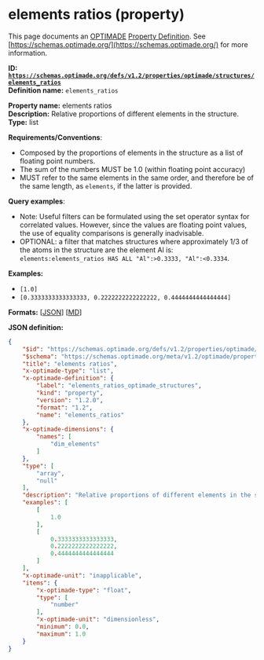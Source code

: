 # elements ratios (property)

This page documents an [OPTIMADE](https://www.optimade.org/) [Property Definition](https://schemas.optimade.org/#definitions). See [https://schemas.optimade.org/](https://schemas.optimade.org/) for more information.

**ID: [`https://schemas.optimade.org/defs/v1.2/properties/optimade/structures/elements_ratios`](https://schemas.optimade.org/defs/v1.2/properties/optimade/structures/elements_ratios.md)**  
**Definition name:** `elements_ratios`

**Property name:** elements ratios  
**Description:** Relative proportions of different elements in the structure.  
**Type:** list  

**Requirements/Conventions**:

- Composed by the proportions of elements in the structure as a list of floating point numbers.
- The sum of the numbers MUST be 1.0 (within floating point accuracy)
- MUST refer to the same elements in the same order, and therefore be of the same length, as `elements`, if the latter is provided.

**Query examples**:

- Note: Useful filters can be formulated using the set operator syntax for correlated values.
  However, since the values are floating point values, the use of equality comparisons is generally inadvisable.
- OPTIONAL: a filter that matches structures where approximately 1/3 of the atoms in the structure are the element Al is: `elements:elements_ratios HAS ALL "Al":>0.3333, "Al":<0.3334`.

**Examples:**

- `[1.0]`
- `[0.3333333333333333, 0.2222222222222222, 0.4444444444444444]`

**Formats:** [[JSON](elements_ratios.json)] [[MD](elements_ratios.md)]

**JSON definition:**

``` json
{
    "$id": "https://schemas.optimade.org/defs/v1.2/properties/optimade/structures/elements_ratios",
    "$schema": "https://schemas.optimade.org/meta/v1.2/optimade/property_definition.json",
    "title": "elements ratios",
    "x-optimade-type": "list",
    "x-optimade-definition": {
        "label": "elements_ratios_optimade_structures",
        "kind": "property",
        "version": "1.2.0",
        "format": "1.2",
        "name": "elements_ratios"
    },
    "x-optimade-dimensions": {
        "names": [
            "dim_elements"
        ]
    },
    "type": [
        "array",
        "null"
    ],
    "description": "Relative proportions of different elements in the structure.\n\n**Requirements/Conventions**:\n\n- Composed by the proportions of elements in the structure as a list of floating point numbers.\n- The sum of the numbers MUST be 1.0 (within floating point accuracy)\n- MUST refer to the same elements in the same order, and therefore be of the same length, as `elements`, if the latter is provided.\n\n**Query examples**:\n\n- Note: Useful filters can be formulated using the set operator syntax for correlated values.\n  However, since the values are floating point values, the use of equality comparisons is generally inadvisable.\n- OPTIONAL: a filter that matches structures where approximately 1/3 of the atoms in the structure are the element Al is: `elements:elements_ratios HAS ALL \"Al\":>0.3333, \"Al\":<0.3334`.",
    "examples": [
        [
            1.0
        ],
        [
            0.3333333333333333,
            0.2222222222222222,
            0.4444444444444444
        ]
    ],
    "x-optimade-unit": "inapplicable",
    "items": {
        "x-optimade-type": "float",
        "type": [
            "number"
        ],
        "x-optimade-unit": "dimensionless",
        "minimum": 0.0,
        "maximum": 1.0
    }
}
```
